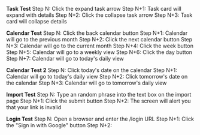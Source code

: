 **Task Test**
Step N:		Click the expand task arrow
Step N+1:	Task card will expand with details
Step N+2:	Click the collapse task arrow
Step N+3:	Task card will collapse details

**Calendar Test**
Step N:		Click the back calendar button
Step N+1:	Calendar will go to the previous month
Step N+2:	Click the next calendar button
Step N+3:	Calendar will go to the current month
Step N+4:	Click the week button
Step N+5:	Calendar will go to a weekly view
Step N+6:	Click the day button
Step N+7:	Calendar will go to today's daily view

**Calendar Test 2**
Step N:		Click today's date on the calendar
Step N+1:	Calendar will go to today's daily view
Step N+2:	Click tomorrow's date on the calendar
Step N+3:	Calendar will go to tomorrow's daily view

**Import Test**
Step N:		Type an random phrase into the text box on the import page
Step N+1:	Click the submit button
Step N+2:	The screen will alert you that your link is invalid

**Login Test**
Step N:     Open a browser and enter the /login URL
Step N+1:   Click the "Sign in with Google" button
Step N+2:   